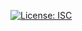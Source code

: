 [![License: ISC](https://img.shields.io/badge/License-MIT-blue.svg)]([https://www.isc.org/licenses/](https://opensource.org/license/MIT))
